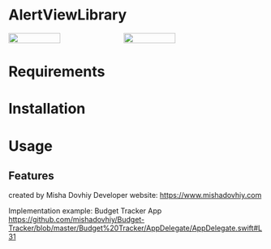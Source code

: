 # AlertViewLibrary

<div style="display:flex;flex-direction: row;">

<img src="https://github.com/mishadovhiy/AlertViewLibrary/assets/44978117/4528b64f-7b93-48c6-b90f-c1a784995cf9" width="45%">
<img src="https://github.com/mishadovhiy/AlertViewLibrary/assets/44978117/61b6ca7f-a91b-434b-94fe-de278a0d8ef59" width="45%">

</div>

# Requirements

# Installation

# Usage

## Features


created by Misha Dovhiy 
Developer website: https://www.mishadovhiy.com

Implementation example: Budget Tracker App https://github.com/mishadovhiy/Budget-Tracker/blob/master/Budget%20Tracker/AppDelegate/AppDelegate.swift#L31


